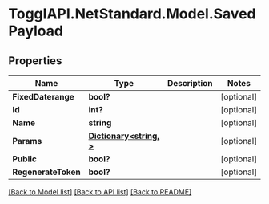 # TogglAPI.NetStandard.Model.SavedPayload
## Properties

Name | Type | Description | Notes
------------ | ------------- | ------------- | -------------
**FixedDaterange** | **bool?** |  | [optional] 
**Id** | **int?** |  | [optional] 
**Name** | **string** |  | [optional] 
**Params** | [**Dictionary&lt;string, &gt;**](.md) |  | [optional] 
**Public** | **bool?** |  | [optional] 
**RegenerateToken** | **bool?** |  | [optional] 

[[Back to Model list]](../README.md#documentation-for-models) [[Back to API list]](../README.md#documentation-for-api-endpoints) [[Back to README]](../README.md)

